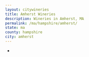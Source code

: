 ```yaml
---
layout: citywineries
title: Amherst Wineries
description: Wineries in Amherst, MA
permalink: /ma/hampshire/amherst/
state: ma
county: hampshire
city: amherst
---
```

-
